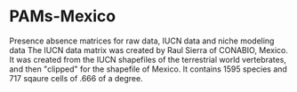 # PAMs-Mexico
Presence absence matrices for raw data, IUCN data and niche modeling data
The IUCN data matrix was created by Raul Sierra of CONABIO, Mexico. It was created from the IUCN shapefiles of the terrestrial world vertebrates, and then "clipped" for the shapefile of Mexico.
It contains 1595 species and 717 sqaure cells of .666 of a degree.
